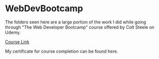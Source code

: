 # WebDevBootcamp

The folders seen here are a large portion of the work I did while going through "The Web Developer Bootcamp" course offered by Colt Steele on Udemy. 

[Course Link](https://www.udemy.com/course/the-web-developer-bootcamp/)

My certificate for course completion can be found here.
